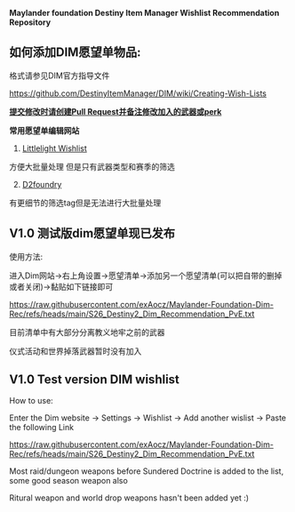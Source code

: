 **Maylander foundation Destiny Item Manager Wishlist Recommendation Repository**

## 如何添加DIM愿望单物品:

格式请参见DIM官方指导文件

https://github.com/DestinyItemManager/DIM/wiki/Creating-Wish-Lists

**<ins>提交修改时请创建Pull Request并备注修改加入的武器或perk</ins>**

**常用愿望单编辑网站**

1. [Littlelight Wishlist](http://wishlists.littlelight.club)

方便大批量处理 但是只有武器类型和赛季的筛选

2. [D2foundry](https://d2foundry.gg)

有更细节的筛选tag但是无法进行大批量处理

## V1.0 测试版dim愿望单现已发布

使用方法:

进入Dim网站->右上角设置->愿望清单->添加另一个愿望清单(可以把自带的删掉或者关闭)->黏贴如下链接即可

https://raw.githubusercontent.com/exAocz/Maylander-Foundation-Dim-Rec/refs/heads/main/S26_Destiny2_Dim_Recommendation_PvE.txt

目前清单中有大部分分离教义地牢之前的武器

仪式活动和世界掉落武器暂时没有加入

## V1.0 Test version DIM wishlist 

How to use:

Enter the Dim website -> Settings -> Wishlist -> Add another wislist -> Paste the following Link 

https://raw.githubusercontent.com/exAocz/Maylander-Foundation-Dim-Rec/refs/heads/main/S26_Destiny2_Dim_Recommendation_PvE.txt

Most raid/dungeon weapons before Sundered Doctrine is added to the list, some good season weapon also 

Ritural weapon and world drop weapons hasn't been added yet :)
